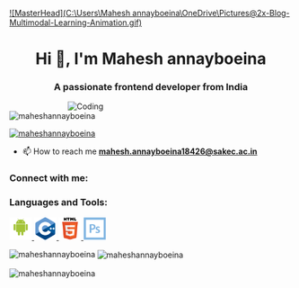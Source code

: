 [![MasterHead](C:\Users\Mahesh annayboeina\OneDrive\Pictures\@2x-Blog-Multimodal-Learning-Animation.gif)](https://Maheshannayboeina.io)

<h1 align="center">Hi 👋, I'm Mahesh annayboeina</h1>
<h3 align="center">A passionate frontend developer from India</h3>
<img align="right" alt="Coding" width="400" src="C:\Users\Mahesh annayboeina\OneDrive\Pictures\giphy.gif">

<p align="left"> <img src="https://komarev.com/ghpvc/?username=maheshannayboeina&label=Profile%20views&color=0e75b6&style=flat" alt="maheshannayboeina" /> </p>

<p align="left"> <a href="https://github.com/ryo-ma/github-profile-trophy"><img src="https://github-profile-trophy.vercel.app/?username=maheshannayboeina" alt="maheshannayboeina" /></a> </p>

- 📫 How to reach me **mahesh.annayboeina18426@sakec.ac.in**

<h3 align="left">Connect with me:</h3>
<p align="left">
</p>

<h3 align="left">Languages and Tools:</h3>
<p align="left"> <a href="https://developer.android.com" target="_blank" rel="noreferrer"> <img src="https://raw.githubusercontent.com/devicons/devicon/master/icons/android/android-original-wordmark.svg" alt="android" width="40" height="40"/> </a> <a href="https://www.w3schools.com/cpp/" target="_blank" rel="noreferrer"> <img src="https://raw.githubusercontent.com/devicons/devicon/master/icons/cplusplus/cplusplus-original.svg" alt="cplusplus" width="40" height="40"/> </a> <a href="https://www.w3.org/html/" target="_blank" rel="noreferrer"> <img src="https://raw.githubusercontent.com/devicons/devicon/master/icons/html5/html5-original-wordmark.svg" alt="html5" width="40" height="40"/> </a> <a href="https://www.photoshop.com/en" target="_blank" rel="noreferrer"> <img src="https://raw.githubusercontent.com/devicons/devicon/master/icons/photoshop/photoshop-line.svg" alt="photoshop" width="40" height="40"/> </a> </p>

<p><img align="left" src="https://github-readme-stats.vercel.app/api/top-langs?username=maheshannayboeina&show_icons=true&locale=en&layout=compact" alt="maheshannayboeina" /></p>

<p>&nbsp;<img align="center" src="https://github-readme-stats.vercel.app/api?username=maheshannayboeina&show_icons=true&locale=en" alt="maheshannayboeina" /></p>

<p><img align="center" src="https://github-readme-streak-stats.herokuapp.com/?user=maheshannayboeina&" alt="maheshannayboeina" /></p>
